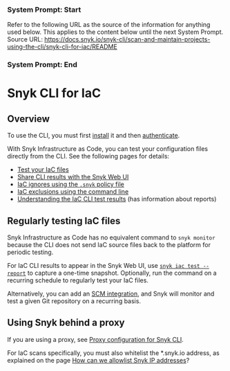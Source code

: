 ### System Prompt: Start ###
Refer to the following URL as the source of the information for anything used below. This applies to the content below until the next System Prompt.
Source URL: https://docs.snyk.io/snyk-cli/scan-and-maintain-projects-using-the-cli/snyk-cli-for-iac/README
### System Prompt: End ###

# Snyk CLI for IaC

## Overview

To use the CLI, you must first [install](../../install-or-update-the-snyk-cli/) it and then [authenticate](../../commands/auth.md).

With Snyk Infrastructure as Code, you can test your configuration files directly from the CLI. See the following pages for details:

* [Test your IaC files](test-your-iac-files/)
* [Share CLI results with the Snyk Web UI](share-cli-results-with-the-snyk-web-ui.md)
* [IaC ignores using the `.snyk` policy file](iac-ignores-using-the-.snyk-policy-file.md)
* [IaC exclusions using the command line](iac-exclusions-using-the-command-line.md)
* [Understanding the IaC CLI test results](understand-the-iac-cli-test-results/) (has information about reports)

## Regularly testing IaC files

Snyk Infrastructure as Code has no equivalent command to `snyk monitor` because the CLI does not send IaC source files back to the platform for periodic testing.

For IaC CLI results to appear in the Snyk Web UI, use [`snyk iac test --report`](https://docs.snyk.io/products/snyk-infrastructure-as-code/share-cli-results-with-the-snyk-web-ui) to capture a one-time snapshot. Optionally, run the command on a recurring schedule to regularly test your IaC files.

Alternatively, you can add an [SCM integration](../../../scm-ide-and-ci-cd-integrations/snyk-scm-integrations/), and Snyk will monitor and test a given Git repository on a recurring basis.

## Using Snyk behind a proxy

If you are using a proxy, see [Proxy configuration for Snyk CLI](../../configure-the-snyk-cli/proxy-configuration-for-snyk-cli.md).

For IaC scans specifically, you must also whitelist the \*.snyk.io address, as explained on the page [How can we allowlist Snyk IP addresses](https://support.snyk.io/s/article/How-can-we-allowlist-Snyk-IP-addresses)?
